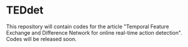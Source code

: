 # TEDdet
This repository will contain codes for the article "Temporal Feature Exchange and Difference Network for online real-time action detection". Codes will be released soon. 
